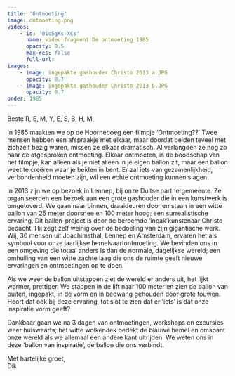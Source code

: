 ```yaml
---
title: 'Ontmoeting'
image: ontmoeting.png
videos:
    - id: '0ic5gKs-XCs'
      name: video fragment De ontmoeting 1985
      opacity: 0.5
      max-res: false
      full-url: 
images:
    - image: ingepakte gashouder Christo 2013 a.JPG
      opacity: 0.7
    - image: ingepakte gashouder Christo 2013 b.JPG
      opacity: 0.7
order: 1985
---
```


Beste R, E, M, Y, E, S, B, H, M,

In 1985 maakten we op de Hoorneboeg een filmpje ‘Ontmoeting??’ Twee mensen hebben een afspraakje met elkaar, maar doordat beiden teveel met zichzelf bezig waren, missen ze elkaar dramatisch. Al verlangden ze nog zo naar de afgesproken ontmoeting. Elkaar ontmoeten, is de boodschap van het filmpje, kan alleen als je niet alleen in je eigen ballon zit, maar een ballon weet te creëren waar je beiden in bent. Er zal iets van gezamenlijkheid, verbondenheid moeten zijn, wil een echte ontmoeting kunnen slagen.

In 2013 zijn we op bezoek in Lennep, bij onze Duitse partnergemeente. Ze organiseerden een bezoek aan een grote gashouder die in een kunstwerk is omgetoverd. We gaan naar binnen, draaideuren door en staan in een witte ballon van 25 meter doorsnee en 100 meter hoog; een surrealistische ervaring. Dit ballon-project is door de beroemde ‘inpak’kunstenaar Christo bedacht. Hij zegt zelf weinig over de bedoeling van zijn gigantische werk. Wij, 30 mensen uit Joachimsthal, Lennep en Amsterdam, ervaren het als symbool voor onze jaarlijkse hemelvaartontmoeting. We bevinden ons in een omgeving die totaal anders is dan de normale, dagelijkse wereld; een omhulling van een witte zachte laag die ons de ruimte geeft nieuwe ervaringen en ontmoetingen op te doen. 

Als we weer de ballon uitstappen ziet de wereld er anders uit, het lijkt warmer, prettiger. We stappen in de lift naar 100 meter en zien de ballon van buiten, ingepakt, in de vorm en in bedwang gehouden door grote touwen. Hoort dat ook bij deze ervaring, tot slot te zien dat er ‘iets’ is dat onze inspiratie vorm geeft?

Dankbaar gaan we na 3 dagen van ontmoetingen, workshops en excursies weer huiswaarts; het witte wolkendek bedekt de blauwe hemel en omspant onze wereld als we allemaal een andere kant uitrijden. We weten ons in deze ‘ballon van inspiratie’, de ballon die ons verbindt.

Met hartelijke groet,<br/>
Dik
